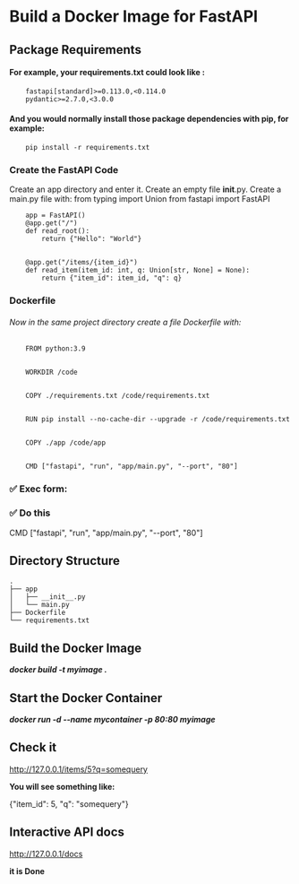 # Build a Docker Image for FastAPI

## Package Requirements

#### For example, your requirements.txt could look like :
        fastapi[standard]>=0.113.0,<0.114.0
        pydantic>=2.7.0,<3.0.0

####  And you would normally install those package dependencies with pip, for example:

        pip install -r requirements.txt

### Create the FastAPI Code

Create an app directory and enter it.
Create an empty file __init__.py.
Create a main.py file with:
        from typing import Union
        from fastapi import FastAPI

        app = FastAPI()
        @app.get("/")
        def read_root():
            return {"Hello": "World"}


        @app.get("/items/{item_id}")
        def read_item(item_id: int, q: Union[str, None] = None):
            return {"item_id": item_id, "q": q}

### Dockerfile
###### Now in the same project directory create a file Dockerfile with:



        FROM python:3.9


        WORKDIR /code


        COPY ./requirements.txt /code/requirements.txt


        RUN pip install --no-cache-dir --upgrade -r /code/requirements.txt


        COPY ./app /code/app


        CMD ["fastapi", "run", "app/main.py", "--port", "80"]


### ✅ Exec form:
### ✅ Do this
CMD ["fastapi", "run", "app/main.py", "--port", "80"]

## Directory Structure

    .
    ├── app
    │   ├── __init__.py
    │   └── main.py
    ├── Dockerfile
    └── requirements.txt


## Build the Docker Image
***docker build -t myimage .***

## Start the Docker Container
***docker run -d --name mycontainer -p 80:80 myimage***

## Check it

 http://127.0.0.1/items/5?q=somequery


**You will see something like:**

{"item_id": 5, "q": "somequery"} 


## Interactive API docs

 http://127.0.0.1/docs


 ****it is Done****